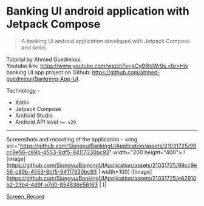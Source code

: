 # Banking UI android application with Jetpack Compose
> A banking UI android application developed with Jetpack Compose and kotlin.

Tutorial by Ahmed Guedmioui.<br>Youtube link: https://www.youtube.com/watch?v=pCy93IdWr9s.<br>His banking UI app project on Github: https://github.com/ahmed-guedmioui/Bankning-App-UI.

Technology -
- Kotlin
- Jetpack Compose
- Android Studio
- Android API level ```>= v29```

---

Screenshots and recording of the application - 
<img src="https://github.com/Siongyu/BankingUIApplication/assets/21031725/99cc9e56-c89b-4553-8df5-94117330bc93" width="200 height="400">
![image](https://github.com/Siongyu/BankingUIApplication/assets/21031725/99cc9e56-c89b-4553-8df5-94117330bc93 | width=100)
![image](https://github.com/Siongyu/BankingUIApplication/assets/21031725/e82910b2-23b4-4d9f-a7d0-854836e56163 | )|

[Screen_Record](https://github.com/Siongyu/BankingUIApplication/assets/21031725/d04188de-f3c1-44cc-9266-8db29eaf9a16)
